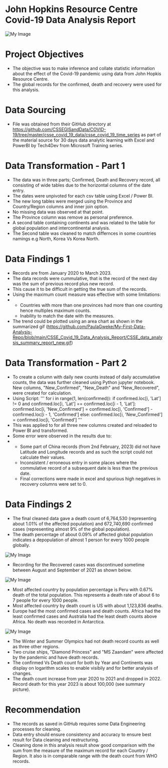 # John Hopkins Resource Centre Covid-19 Data Analysis Report

![My Image](https://github.com/PaulaGweke/My-First-Data-Analysis-Repo/blob/main/CSSE_Covid_19_Data_Analysis_Report/animated_covid_gifs2.gif)


# Project Objectives
* The objective was to make inference and collate statistic information about the effect of the Covid-19 pandemic using data from John Hopkis Resource Centre.
* The global records for the confirmed, death and recovery were used for this analysis.


# Data Sourcing
* File was obtained from their GitHub directory at https://github.com/CSSEGISandData/COVID-19/tree/master/csse_covid_19_data/csse_covid_19_time_series as part of the material source for 30 days data analytic learning with Excel and PowerBI by Tech4Dev from Microsoft Training series.

# Data Transformation - Part 1
* The data was in three parts; Confirmed, Death and Recovery record, all consisting of wide tables due to the horizontal columns of the date entry.
* The dates were unpivoted for each csv table using Excel / Power BI.
* The new long tables were merged using the Province and Country/Region columns and inner join option.
* No missing data was observed at that point.
* The Province column was remove as personal preference.
* A second table containing continents and was related to the table for global population and intercontinental analysis.
* The Second table was cleaned to match differnces in some countries namings e.g North, Korea Vs Korea North.

# Data Findings 1
* Records are from January 2020 to March 2023.
* The data records were cummulative, that is the record of the next day was the sum of previous record plus new record.
* This cause it to be difficult in getting the true sum of the records.
* Using the maximum count measure was effective with some limitations:
* * Countries with more than one provinces had more than one counting hence multiples maximum counts.
  * Inability to match the date with the measures.
* The trend could be plotted using an area chart as shown in the summarized gif (https://github.com/PaulaGweke/My-First-Data-Analysis-Repo/blob/main/CSSE_Covid_19_Data_Analysis_Report/CSSE_data_analysis_summary_report_new.gif)

# Data Transformation - Part 2
* To create a column with daily new counts instead of daily accumulative counts, the data was further cleaned using Python jupyter notebook. New columns, "New_Confirmed", "New_Death" and "New_Recovered", were created for calculation.
* Using Script:
  ''' for i in range(1, len(confirmed)):
    if confirmed.loc[i, 'Lat'] != 0 and confirmed.loc[i, 'Lat'] == confirmed.loc[i - 1, 'Lat']:
        confirmed.loc[i, 'New_Confirmed'] = confirmed.loc[i, 'Confirmed'] - confirmed.loc[i - 1, 'Confirmed']
    else:
        confirmed.loc[i, 'New_Confirmed'] = confirmed.loc[i, 'Confirmed'] '''
* This was applied to for all three new columns created and reloaded to Power BI and transformed.
* Some error were observed in the results due to:
* * Some part of China records (from 2nd February, 2023) did not have Latitude and Longitude records and as such the script could not calculate their values.
  * Inconsistent / erroneous entry in some places where the commulative record of a subsequent date is less than the previous date.
  * Final corrections were made in excel and spurious high negatives in recovery columns were set to 0.
 
# Data Findings 2
* The final cleaned data gave a death count of 6,764,530 (representing about 1.01% of the affected population) and 672,740,690 confirmed cases (representing almost 9% of the global population).
* The death percentage of about 0.09% of affected global population indicates a depopulation of almost 1 person for every 1000 people globally.

![My Image](https://github.com/PaulaGweke/My-First-Data-Analysis-Repo/blob/main/CSSE_Covid_19_Data_Analysis_Report/covid_gifs1.png)


* Recording for the Recovered cases was discontinued sometime between August and September of 2021 as shown below.

![My Image](https://github.com/PaulaGweke/My-First-Data-Analysis-Repo/blob/main/CSSE_Covid_19_Data_Analysis_Report/covid_gifs2.png)
  
* Most affected country by population percentage is Peru with 0.67% death of the total population. This represents a death rate of about 6 to 7 people for every 1000 people.
* Most affected country by death count is US with about 1,123,836 deaths.
* Europe had the most confirmed cases and death counts. Africa had the least confirmed cases and Australia had the least death counts above Africa. No death was recorded in Antarctica.

![My Image](https://github.com/PaulaGweke/My-First-Data-Analysis-Repo/blob/main/CSSE_Covid_19_Data_Analysis_Report/covid_gifs3.png)

* The Winter and Summer Olympics had not death record counts as well as three other regions.
* Two cruise ships, "Diamond Princess" and "MS Zaandam" were affected by the pandemic and have death records.
* The confirmed Vs Death count for both by Year and Continents was display on logarithm scales to enable visibily and for better analysis of changes.
* The death count increase from year 2020 to 2021  and dropped in 2022. Record death for this year 2023 is about 100,000 (see summary picture).


# Recommendation
* The records as saved in GitHub requires some Data Engineering processes for cleaning.
* Data entry should ensure consistency and accuracy to ensure best result for Data cleaning and restructuring.
* Cleaning done in this analysis result show good comparison with the sum from the measure of the maximum record for each Country / Region. It also is in comparable range with the death count from WHO records.




